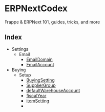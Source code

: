 # ERPNextCodex
Frappe &amp; ERPNext 101, guides, tricks, and more 



## Index
- Settings
  - Email
    - [EmailDomain](./settings/email/1.emailDomain.md)
    - [EmailAccount](./settings/email/2.emailAccount.md)
- Buying
  - Setup
    - [BuyingSetting](./buying/setup/buyingSetting.md)
    - [SupplierGroup](./buying/setup/supplierGroup.md)
    - [defaultWarehouseAccount](./buying/setup/defaultWarehouseAccount.md)
    - [fiscalYear](./buying/setup/fiscalYear.md)
    - [itemSetting](./buying/setup/itemSetting.md)
    - 